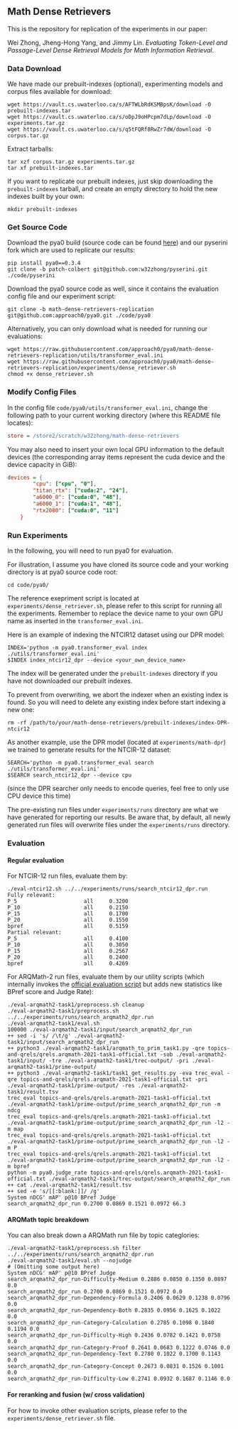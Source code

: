 ## Math Dense Retrievers

This is the repository for replication of the experiments in our paper:

Wei Zhong, Jheng-Hong Yang, and Jimmy Lin. *Evaluating Token-Level and Passage-Level Dense Retrieval Models for Math Information Retrieval*.

### Data Download

We have made our prebuilt-indexes (optional), experimenting models and corpus files available for download:

```shell
wget https://vault.cs.uwaterloo.ca/s/AFTWLbRdKSMBpsK/download -O prebuilt-indexes.tar
wget https://vault.cs.uwaterloo.ca/s/oDpJ9oHPcpm7dLp/download -O experiments.tar.gz
wget https://vault.cs.uwaterloo.ca/s/q5tFQRf8RwZr7dW/download -O corpus.tar.gz
```

Extract tarballs:

```shell
tar xzf corpus.tar.gz experiments.tar.gz
tar xf prebuilt-indexes.tar
```

If you want to replicate our prebuilt indexes,  just skip downloading the `prebuilt-indexes` tarball, and create an empty directory to hold the new indexes built by your own:

```shell
mkdir prebuilt-indexes
```

### Get Source Code

Download the pya0 build (source code can be found [here](https://github.com/approach0/pya0/tree/math-dense-retrievers-replication)) and our pyserini fork which are used to replicate our results:

```shell
pip install pya0==0.3.4
git clone -b patch-colbert git@github.com:w32zhong/pyserini.git ./code/pyserini
```

Download the pya0 source code as well, since it contains the evaluation config file and our experiment script:

```shell
git clone -b math-dense-retrievers-replication git@github.com:approach0/pya0.git ./code/pya0
```

Alternatively, you can only download what is needed for running our evaluations:

```shell
wget https://raw.githubusercontent.com/approach0/pya0/math-dense-retrievers-replication/utils/transformer_eval.ini
wget https://raw.githubusercontent.com/approach0/pya0/math-dense-retrievers-replication/experiments/dense_retriever.sh
chmod +x dense_retriever.sh
```

### Modify Config Files

In the config file `code/pya0/utils/transformer_eval.ini`, change the following path to your current working directory (where this README file locates):

```ini
store = /store2/scratch/w32zhong/math-dense-retrievers
```

You may also need to insert your own local GPU information to the default devices (the corresponding array items represent the cuda device and the device capacity in GiB):

```ini
devices = {
        "cpu": ["cpu", "0"],
        "titan_rtx": ["cuda:2", "24"],
        "a6000_0": ["cuda:0", "48"],
        "a6000_1": ["cuda:1", "48"],
        "rtx2080": ["cuda:0", "11"]
    }
```

### Run Experiments

In the following, you will need to run pya0 for evaluation.

For illustration, I assume you have cloned its source code and your working directory is at pya0 source code root:

```shell
cd code/pya0/
```

The reference exepriment script is located at `experiments/dense_retriever.sh`, please refer to this script for running all the experiments. Remember to replace the device name to your own GPU name as inserted in the `transformer_eval.ini`.

Here is an example of indexing the NTCIR12 dataset using our DPR model:

```shell
INDEX='python -m pya0.transformer_eval index ./utils/transformer_eval.ini'
$INDEX index_ntcir12_dpr --device <your_own_device_name>
```

The index will be generated under the `prebuilt-indexes` directory if you have not downloaded our prebuilt indexes.

To prevent from overwriting, we abort the indexer when an existing index is found. So you will need to delete any existing index before start indexing a new one:

```shell
rm -rf /path/to/your/math-dense-retrievers/prebuilt-indexes/index-DPR-ntcir12
```

As another example, use the DPR model (located at `experiments/math-dpr`) we trained to generate results for the NTCIR-12 dataset:

```shell
SEARCH='python -m pya0.transformer_eval search ./utils/transformer_eval.ini'
$SEARCH search_ntcir12_dpr --device cpu
```

(since the DPR searcher only needs to encode queries, feel free to only use CPU device this time)

The pre-existing run files under `experiments/runs` directory are what we have generated for reporting our results. Be aware that, by default, all newly generated run files will overwrite files under the `experiments/runs` directory.

### Evaluation

#### Regular evaluation

For NTCIR-12 run files, evaluate them by:

```shell
./eval-ntcir12.sh ../../experiments/runs/search_ntcir12_dpr.run 
Fully relevant:
P_5                     all     0.3200
P_10                    all     0.2150
P_15                    all     0.1700
P_20                    all     0.1550
bpref                   all     0.5159
Partial relevant:
P_5                     all     0.4100
P_10                    all     0.3050
P_15                    all     0.2567
P_20                    all     0.2400
bpref                   all     0.4269
```

For ARQMath-2 run files, evaluate them by our utility scripts (which internally invokes the [official evaluation script](https://drive.google.com/drive/folders/15uIdGFo7MPK3IdkpMG2emnwpOdzuNwbN?usp=sharing) but adds new statistics like BPref score and Judge Rate):

```shell
./eval-arqmath2-task1/preprocess.sh cleanup
./eval-arqmath2-task1/preprocess.sh ../../experiments/runs/search_arqmath2_dpr.run
./eval-arqmath2-task1/eval.sh
100000 ./eval-arqmath2-task1/input/search_arqmath2_dpr_run
++ sed -i 's/ /\t/g' ./eval-arqmath2-task1/input/search_arqmath2_dpr_run
++ python3 ./eval-arqmath2-task1/arqmath_to_prim_task1.py -qre topics-and-qrels/qrels.arqmath-2021-task1-official.txt -sub ./eval-arqmath2-task1/input/ -tre ./eval-arqmath2-task1/trec-output/ -pri ./eval-arqmath2-task1/prime-output/
++ python3 ./eval-arqmath2-task1/task1_get_results.py -eva trec_eval -qre topics-and-qrels/qrels.arqmath-2021-task1-official.txt -pri ./eval-arqmath2-task1/prime-output/ -res ./eval-arqmath2-task1/result.tsv
trec_eval topics-and-qrels/qrels.arqmath-2021-task1-official.txt ./eval-arqmath2-task1/prime-output/prime_search_arqmath2_dpr_run -m ndcg
trec_eval topics-and-qrels/qrels.arqmath-2021-task1-official.txt ./eval-arqmath2-task1/prime-output/prime_search_arqmath2_dpr_run -l2 -m map
trec_eval topics-and-qrels/qrels.arqmath-2021-task1-official.txt ./eval-arqmath2-task1/prime-output/prime_search_arqmath2_dpr_run -l2 -m P
trec_eval topics-and-qrels/qrels.arqmath-2021-task1-official.txt ./eval-arqmath2-task1/prime-output/prime_search_arqmath2_dpr_run -l2 -m bpref
python -m pya0.judge_rate topics-and-qrels/qrels.arqmath-2021-task1-official.txt ./eval-arqmath2-task1/trec-output/search_arqmath2_dpr_run
++ cat ./eval-arqmath2-task1/result.tsv
++ sed -e 's/[[:blank:]]/ /g'
System nDCG' mAP' p@10 BPref Judge
search_arqmath2_dpr_run 0.2700 0.0869 0.1521 0.0972 66.3
```

#### ARQMath topic breakdown

You can also break down a ARQMath run file by topic categlories:

```shell
./eval-arqmath2-task1/preprocess.sh filter ../../experiments/runs/search_arqmath2_dpr.run
./eval-arqmath2-task1/eval.sh --nojudge
# (Omitting some output here)
System nDCG' mAP' p@10 BPref Judge
search_arqmath2_dpr_run-Difficulty-Medium 0.2886 0.0850 0.1350 0.0897 0.0
search_arqmath2_dpr_run 0.2700 0.0869 0.1521 0.0972 0.0
search_arqmath2_dpr_run-Dependency-Formula 0.2406 0.0629 0.1238 0.0796 0.0
search_arqmath2_dpr_run-Dependency-Both 0.2835 0.0956 0.1625 0.1022 0.0
search_arqmath2_dpr_run-Category-Calculation 0.2785 0.1098 0.1840 0.1194 0.0
search_arqmath2_dpr_run-Difficulty-High 0.2436 0.0782 0.1421 0.0758 0.0
search_arqmath2_dpr_run-Category-Proof 0.2641 0.0683 0.1222 0.0746 0.0
search_arqmath2_dpr_run-Dependency-Text 0.2780 0.1022 0.1700 0.1143 0.0
search_arqmath2_dpr_run-Category-Concept 0.2673 0.0831 0.1526 0.1001 0.0
search_arqmath2_dpr_run-Difficulty-Low 0.2741 0.0932 0.1687 0.1146 0.0

```

#### For reranking and fusion (w/ cross validation)

For how to invoke other evaluation scripts, please refer to the `experiments/dense_retriever.sh` file.
